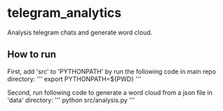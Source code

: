 # telegram_analytics
Analysis telegram chats and generate word cloud.

## How to run
First, add 'src' to 'PYTHONPATH' by run the following code in main repo directory:
'''
export PYTHONPATH=${PWD}
'''

Second, run following code to generate a word cloud from a json file in 'data' directory:
'''
python src/analysis.py
'''